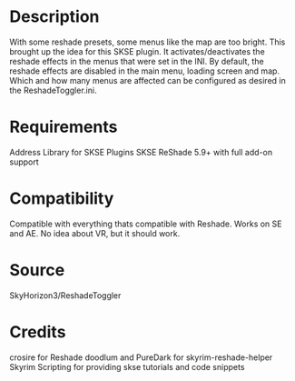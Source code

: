 
# Description
With some reshade presets, some menus like the map are too bright. This brought up the idea for this SKSE plugin. It activates/deactivates the reshade effects in the menus that were set in the INI.
By default, the reshade effects are disabled in the main menu, loading screen and map. Which and how many menus are affected can be configured as desired in the ReshadeToggler.ini.


# Requirements
Address Library for SKSE Plugins
SKSE﻿
ReShade 5.9+ with full add-on support﻿﻿


# Compatibility
Compatible with everything thats compatible with Reshade.
Works on SE and AE. No idea about VR, but it should work.


# Source
SkyHorizon3/ReshadeToggler﻿


# Credits
crosire﻿ for Reshade
doodlum﻿ and PureDark﻿ for skyrim-reshade-helper
Skyrim Scripting for providing skse tutorials and code snippets

